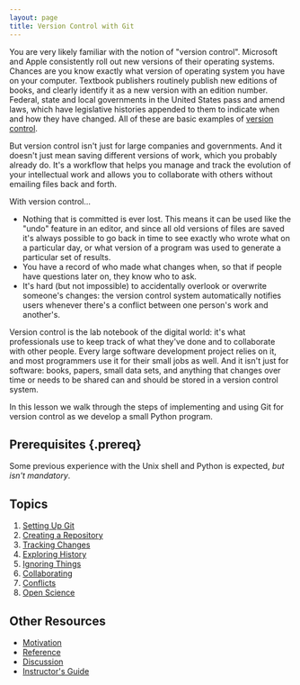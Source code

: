 ```yaml
---
layout: page
title: Version Control with Git
---
```


You are very likely familiar with the notion of "version control". 
Microsoft and Apple consistently roll out new versions of their operating systems. Chances are you know exactly what version of operating system you have on your computer.
Textbook publishers routinely publish new editions of books, and clearly identify it as a new version with an edition number. 
Federal, state and local governments in the United States pass and amend laws, which have legislative histories appended to them to indicate when and how they have changed. 
All of these are basic examples of [version control](reference.html#version-control). 

But version control isn't just for large companies and governments. And it doesn't just mean saving different versions of work, which you probably already do.
It's a workflow that helps you manage and track the evolution of your intellectual work and allows you to collaborate with others without emailing files back and forth. 

With version control...

*   Nothing that is committed is ever lost.
    This means it can be used like the "undo" feature in an editor,
    and since all old versions of files are saved
    it's always possible to go back in time to see exactly who wrote what on a particular day,
    or what version of a program was used to generate a particular set of results.
*   You have a record of who made what changes when,
    so that if people have questions later on,
    they know who to ask.
*   It's hard (but not impossible) to accidentally overlook or overwrite someone's changes:
    the version control system automatically notifies users
    whenever there's a conflict between one person's work and another's.

Version control is the lab notebook of the digital world:
it's what professionals use to keep track of what they've done
and to collaborate with other people.
Every large software development project relies on it,
and most programmers use it for their small jobs as well.
And it isn't just for software:
books, papers, small data sets, and anything that changes over time or needs to be shared
can and should be stored in a version control system.

In this lesson we walk through the steps of implementing and using Git for version control as we develop a small Python program.

## Prerequisites {.prereq}

Some previous experience with the Unix shell and Python is expected, *but isn't mandatory*.

## Topics

1.  [Setting Up Git](01-setup.html)
2.  [Creating a Repository](02-create.html)
3.  [Tracking Changes](03-changes.html)
4.  [Exploring History](04-history.html)
5.  [Ignoring Things](05-ignore.html)
6.  [Collaborating](06-collab.html)
7.  [Conflicts](07-conflict.html)
8.  [Open Science](08-open.html)

## Other Resources

*   [Motivation](motivation.html)
*   [Reference](reference.html)
*   [Discussion](discussion.html)
*   [Instructor's Guide](instructors.html)
